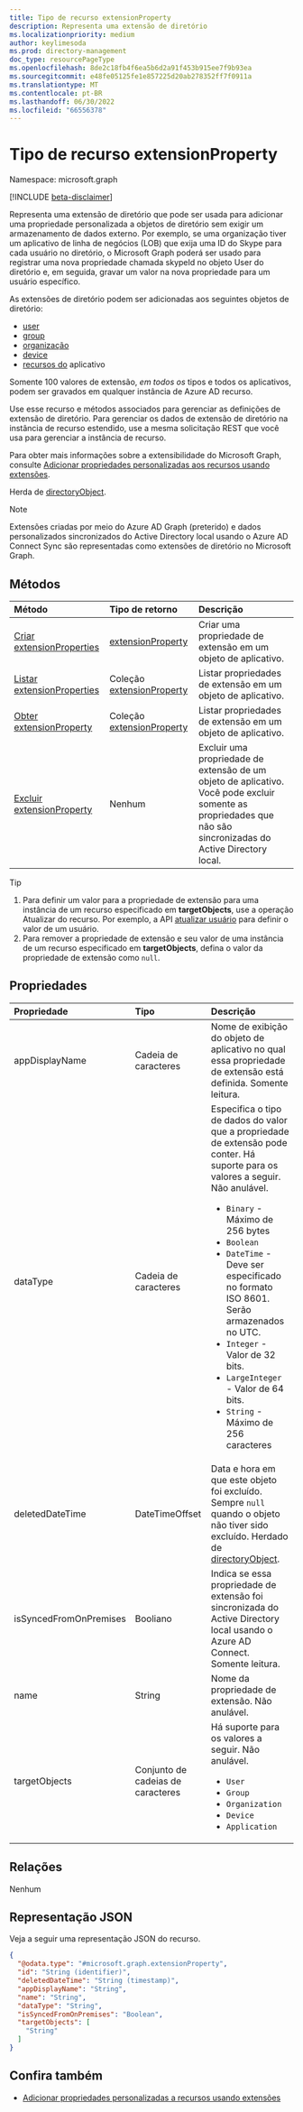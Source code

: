 ```yaml
---
title: Tipo de recurso extensionProperty
description: Representa uma extensão de diretório
ms.localizationpriority: medium
author: keylimesoda
ms.prod: directory-management
doc_type: resourcePageType
ms.openlocfilehash: 8de2c18fb4f6ea5b6d2a91f453b915ee7f9b93ea
ms.sourcegitcommit: e48fe05125fe1e857225d20ab278352ff7f0911a
ms.translationtype: MT
ms.contentlocale: pt-BR
ms.lasthandoff: 06/30/2022
ms.locfileid: "66556378"
---
```

# <a name="extensionproperty-resource-type"></a>Tipo de recurso extensionProperty

Namespace: microsoft.graph

[!INCLUDE [beta-disclaimer](../../includes/beta-disclaimer.md)]

Representa uma extensão de diretório que pode ser usada para adicionar uma propriedade personalizada a objetos de diretório sem exigir um armazenamento de dados externo. Por exemplo, se uma organização tiver um aplicativo de linha de negócios (LOB) que exija uma ID do Skype para cada usuário no diretório, o Microsoft Graph poderá ser usado para registrar uma nova propriedade chamada skypeId no objeto User do diretório e, em seguida, gravar um valor na nova propriedade para um usuário específico.

As extensões de diretório podem ser adicionadas aos seguintes objetos de diretório:
+ [user](user.md)
+ [group](group.md)
+ [organização](organization.md)
+ [device](device.md)
+ [recursos do](application.md) aplicativo

Somente 100 valores de extensão, *em todos os* tipos  e todos os aplicativos, podem ser gravados em qualquer instância de Azure AD recurso.

Use esse recurso e métodos associados para gerenciar as definições de extensão de diretório. Para gerenciar os dados de extensão de diretório na instância de recurso estendido, use a mesma solicitação REST que você usa para gerenciar a instância de recurso.

Para obter mais informações sobre a extensibilidade do Microsoft Graph, consulte [Adicionar propriedades personalizadas aos recursos usando extensões](/graph/extensibility-overview).

Herda de [directoryObject](directoryobject.md).

> [!NOTE]
> Extensões criadas por meio do Azure AD Graph (preterido) e dados personalizados sincronizados do Active Directory local usando o Azure AD Connect Sync são representadas como extensões de diretório no Microsoft Graph.

## <a name="methods"></a>Métodos

| Método       | Tipo de retorno | Descrição |
|:-------------|:------------|:------------|
| [Criar extensionProperties](../api/application-post-extensionproperty.md) | [extensionProperty](extensionProperty.md) | Criar uma propriedade de extensão em um objeto de aplicativo. |
| [Listar extensionProperties](../api/application-list-extensionproperty.md) | Coleção [extensionProperty](extensionProperty.md) | Listar propriedades de extensão em um objeto de aplicativo. |
| [Obter extensionProperty](../api/extensionproperty-get.md) | Coleção [extensionProperty](extensionProperty.md) | Listar propriedades de extensão em um objeto de aplicativo. |
| [Excluir extensionProperty](../api/extensionproperty-delete.md) | Nenhum | Excluir uma propriedade de extensão de um objeto de aplicativo. Você pode excluir somente as propriedades que não são sincronizadas do Active Directory local. |

> [!TIP]
> 1. Para definir um valor para a propriedade de extensão para uma instância de um recurso especificado em **targetObjects**, use a operação Atualizar do recurso. Por exemplo, a API [atualizar usuário](../api/user-update.md) para definir o valor de um usuário.
> 2. Para remover a propriedade de extensão e seu valor de uma instância de um recurso especificado em **targetObjects**, defina o valor da propriedade de extensão como `null`.

## <a name="properties"></a>Propriedades

| Propriedade     | Tipo        | Descrição |
|:-------------|:------------|:------------|
|appDisplayName|Cadeia de caracteres| Nome de exibição do objeto de aplicativo no qual essa propriedade de extensão está definida. Somente leitura. |
|dataType|Cadeia de caracteres| Especifica o tipo de dados do valor que a propriedade de extensão pode conter. Há suporte para os valores a seguir. Não anulável. <ul><li>`Binary` - Máximo de 256 bytes</li><li>`Boolean`</li><li>`DateTime` - Deve ser especificado no formato ISO 8601. Serão armazenados no UTC.</li><li>`Integer` - Valor de 32 bits.</li><li>`LargeInteger` - Valor de 64 bits.</li><li>`String` - Máximo de 256 caracteres</li></ul>|
|deletedDateTime|DateTimeOffset|Data e hora em que este objeto foi excluído. Sempre `null` quando o objeto não tiver sido excluído. Herdado de [directoryObject](directoryobject.md).|
|isSyncedFromOnPremises|Booliano| Indica se essa propriedade de extensão foi sincronizada do Active Directory local usando o Azure AD Connect. Somente leitura. |
|name|String| Nome da propriedade de extensão. Não anulável. |
|targetObjects|Conjunto de cadeias de caracteres| Há suporte para os valores a seguir. Não anulável. <ul><li>`User`</li><li>`Group`</li><li>`Organization`</li><li>`Device`</li><li>`Application`</li></ul>|

## <a name="relationships"></a>Relações

Nenhum

## <a name="json-representation"></a>Representação JSON

Veja a seguir uma representação JSON do recurso.

<!-- {
  "blockType": "resource",
  "keyProperty": "id",
  "@odata.type": "microsoft.graph.extensionProperty",
  "baseType": "microsoft.graph.directoryObject",
  "openType": true
}
-->
``` json
{
  "@odata.type": "#microsoft.graph.extensionProperty",
  "id": "String (identifier)",
  "deletedDateTime": "String (timestamp)",
  "appDisplayName": "String",
  "name": "String",
  "dataType": "String",
  "isSyncedFromOnPremises": "Boolean",
  "targetObjects": [
    "String"
  ]
}
```

## <a name="see-also"></a>Confira também

+ [Adicionar propriedades personalizadas a recursos usando extensões](/graph/extensibility-overview)

<!-- uuid: 16cd6b66-4b1a-43a1-adaf-3a886856ed98
2019-02-04 14:57:30 UTC -->
<!-- {
  "type": "#page.annotation",
  "description": "extensionProperty resource",
  "keywords": "",
  "section": "documentation",
  "tocPath": ""
}-->

